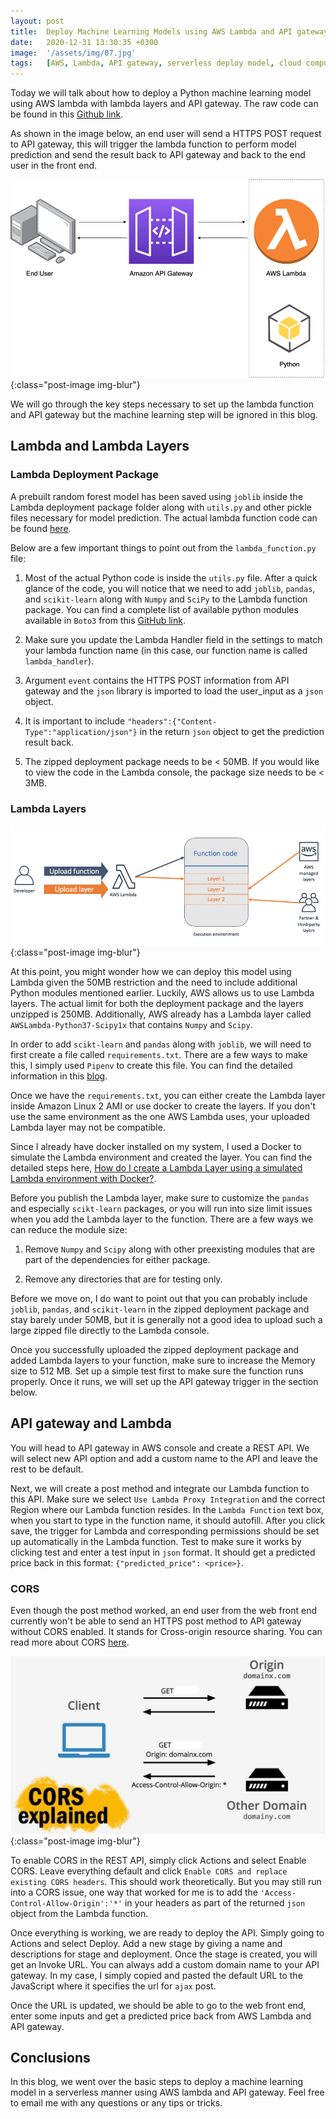 ```yaml
---
layout: post
title:  Deploy Machine Learning Models using AWS Lambda and API gateway
date:   2020-12-31 13:30:35 +0300
image:  '/assets/img/07.jpg'
tags:   [AWS, Lambda, API gateway, serverless deploy model, cloud compute]
---
```


Today we will talk about how to deploy a Python machine learning model using AWS lambda with lambda layers and API gateway. The raw code can be found in this [Github link](https://github.com/mzhou356/Car-Price-Model-Application/tree/main/car_price_pred).


As shown in the image below, an end user will send a HTTPS POST request to API gateway, this will trigger the lambda function to perform model prediction and send the result back to API gateway and back to the end user in the front end. 

![serverless using API gateway and lambda](/assets/img/blog7_img1.png){:class="post-image img-blur"}

We will go through the key steps necessary to set up the lambda function and API gateway but the machine learning step will be ignored in this blog. 


## Lambda and Lambda Layers

### Lambda Deployment Package  
A prebuilt random forest model has been saved using `joblib` inside the Lambda deployment package folder along with `utils.py` and other pickle files necessary for model prediction. The actual lambda function code can be found [here](https://github.com/mzhou356/Car-Price-Model-Application/blob/main/car_price_pred/lambda_function.py). 

Below are a few important things to point out from the `lambda_function.py` file:  

1. Most of the actual Python code is inside the `utils.py` file. After a quick glance of the code, you will notice that we need to add `joblib`, `pandas`, and `scikit-learn` along  with `Numpy` and `SciPy` to the Lambda function package. You can find a complete list of available python modules available in `Boto3` from this [GitHub link](https://gist.github.com/gene1wood/4a052f39490fae00e0c3#file-all_aws_lambda_modules_python3-7-txt).

2. Make sure you update the Lambda Handler field in the settings to match your lambda function name (in this case, our function name is called `lambda_handler`). 

3. Argument `event` contains the HTTPS POST information from API gateway and the `json` library is imported to load the user_input as a `json` object. 

4. It is important to include `"headers":{"Content-Type":"application/json"}` in the return `json` object to get the prediction result back.

5. The zipped deployment package needs to be < 50MB. If you would like to view the code in the Lambda console, the package size needs to be < 3MB.  

### Lambda Layers

![lambda and lambda layers](/assets/img/blog7_img2.png){:class="post-image img-blur"}

At this point, you might wonder how we can deploy this model using Lambda given the 50MB restriction and the need to include additional Python modules mentioned earlier. Luckily, AWS allows us to use Lambda layers. The actual limit for both the deployment package and the layers unzipped is 250MB. Additionally, AWS already has a Lambda layer called `AWSLambda-Python37-Scipy1x` that contains `Numpy` and `Scipy`.

In order to add `scikt-learn` and `pandas` along with `joblib`, we will need to first create a file called `requirements.txt`. There are a few ways to make this, I simply used `Pipenv` to create this file. You can find the detailed information in this [blog](https://drgabrielharris.medium.com/python-how-create-requirements-txt-using-pipenv-2c22bbb533af).

Once we have the `requirements.txt`, you can either create the Lambda layer inside Amazon Linux 2 AMI or use docker to create the layers. If you don't use the same environment as the one AWS Lambda uses, your uploaded Lambda layer may not be compatible.

Since I already have docker installed on my system, I used a Docker to simulate the Lambda environment and created the layer. You can find the detailed steps here, [How do I create a Lambda Layer using a simulated Lambda environment with Docker?](https://aws.amazon.com/premiumsupport/knowledge-center/lambda-layer-simulated-docker/).

Before you publish the Lambda layer, make sure to customize the `pandas` and especially `scikt-learn` packages, or you will run into size limit issues when you add the Lambda layer to the function. There are a few ways we can reduce the module size:  

1. Remove `Numpy` and `Scipy` along with other preexisting modules that are part of the dependencies for either package.  

2. Remove any directories that are for testing only.

Before we move on, I do want to point out that you can probably include `joblib`, `pandas`, and `scikit-learn` in the zipped deployment package and stay barely under 50MB, but it is generally not a good idea to upload such a large zipped file directly to the Lambda console.

Once you successfully uploaded the zipped deployment package and added Lambda layers to your function, make sure to increase the Memory size to 512 MB. Set up a simple test first to make sure the function runs properly. Once it runs, we will set up the API gateway trigger in the section below. 

    
## API gateway and Lambda

You will head to API gateway in AWS console and create a REST API. We will select new API option and add a custom name to the API and leave the rest to be default. 

Next, we will create a post method and integrate our Lambda function to this API. Make sure we select `Use Lambda Proxy Integration` and the correct Region where our Lambda function resides. In the `Lambda Function` text box, when you start to type in the function name, it should autofill. After you click save, the trigger for Lambda and corresponding permissions should be set up automatically in the Lambda function. Test to make sure it works by clicking test and enter a test input in `json` format. It should get a predicted price back in this format: `{"predicted_price": <price>}`.

### CORS
Even though the post method worked, an end user from the web front end currently won't be able to send an HTTPS post method to API gateway without CORS enabled. It stands for Cross-origin resource sharing. You can read more about CORS [here](https://developer.mozilla.org/en-US/docs/Web/HTTP/CORS). 

![CORS](/assets/img/blog7_img3.jpg){:class="post-image img-blur"}

To enable CORS in the REST API, simply click Actions and select Enable CORS. Leave everything default and click `Enable CORS and replace existing CORS headers`. This should work theoretically. But you may still run into a CORS issue, one way that worked for me is to add the `'Access-Control-Allow-Origin':'*'` in your headers as part of the returned `json` object from the Lambda function.

Once everything is working, we are ready to deploy the API. Simply going to Actions and select Deploy. Add a new stage by giving a name and descriptions for stage and deployment. Once the stage is created, you will get an Invoke URL. You can always add a custom domain name to your API gateway. In my case, I simply copied and pasted the default URL to the JavaScript where it specifies the url for `ajax` post. 

Once the URL is updated, we should be able to go to the web front end, enter some inputs and get a predicted price back from AWS Lambda and API gateway. 

## Conclusions  
In this blog, we went over the basic steps to deploy a machine learning model in a serverless manner using AWS lambda and API gateway. Feel free to email me with any questions or any tips or tricks. 
